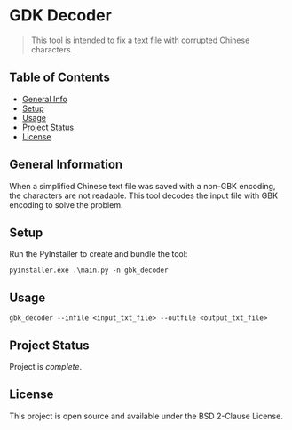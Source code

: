 # GDK Decoder

> This tool is intended to fix a text file with corrupted Chinese characters.

## Table of Contents
* [General Info](#general-information)
* [Setup](#setup)
* [Usage](#usage)
* [Project Status](#project-status)
* [License](#license)

## General Information
When a simplified Chinese text file was saved with a non-GBK encoding, the characters are not readable.
This tool decodes the input file with GBK encoding to solve the problem.

## Setup
Run the PyInstaller to create and bundle the tool:

```commandline
pyinstaller.exe .\main.py -n gbk_decoder
```

## Usage
```commandline
gbk_decoder --infile <input_txt_file> --outfile <output_txt_file>
```

## Project Status
Project is _complete_.

## License
This project is open source and available under the BSD 2-Clause License.

